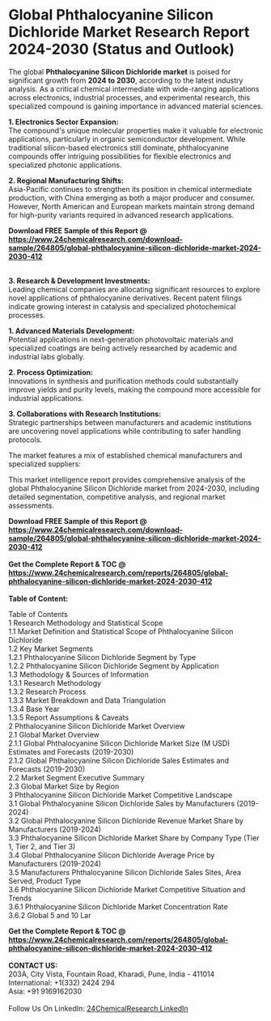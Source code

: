 <h1>Global Phthalocyanine Silicon Dichloride Market Research Report 2024-2030 (Status and Outlook)</h1><p>The global <strong>Phthalocyanine Silicon Dichloride market</strong> is poised for significant growth from <strong>2024 to 2030</strong>, according to the latest industry analysis. As a critical chemical intermediate with wide-ranging applications across electronics, industrial processes, and experimental research, this specialized compound is gaining importance in advanced material sciences.</p><p><strong>1. Electronics Sector Expansion:</strong><br>
The compound's unique molecular properties make it valuable for electronic applications, particularly in organic semiconductor development. While traditional silicon-based electronics still dominate, phthalocyanine compounds offer intriguing possibilities for flexible electronics and specialized photonic applications.</p><p><strong>2. Regional Manufacturing Shifts:</strong><br>
Asia-Pacific continues to strengthen its position in chemical intermediate production, with China emerging as both a major producer and consumer. However, North American and European markets maintain strong demand for high-purity variants required in advanced research applications.</p><div><b>Download FREE Sample of this Report @ 
            <a href="https://www.24chemicalresearch.com/download-sample/264805/global-phthalocyanine-silicon-dichloride-market-2024-2030-412">
            https://www.24chemicalresearch.com/download-sample/264805/global-phthalocyanine-silicon-dichloride-market-2024-2030-412</a></b></div><br><p><strong>3. Research &amp; Development Investments:</strong><br>
Leading chemical companies are allocating significant resources to explore novel applications of phthalocyanine derivatives. Recent patent filings indicate growing interest in catalysis and specialized photochemical processes.</p><p><strong>1. Advanced Materials Development:</strong><br>
Potential applications in next-generation photovoltaic materials and specialized coatings are being actively researched by academic and industrial labs globally.</p><p><strong>2. Process Optimization:</strong><br>
Innovations in synthesis and purification methods could substantially improve yields and purity levels, making the compound more accessible for industrial applications.</p><p><strong>3. Collaborations with Research Institutions:</strong><br>
Strategic partnerships between manufacturers and academic institutions are uncovering novel applications while contributing to safer handling protocols.</p><p>The market features a mix of established chemical manufacturers and specialized suppliers:</p><p>This market intelligence report provides comprehensive analysis of the global Phthalocyanine Silicon Dichloride market from 2024-2030, including detailed segmentation, competitive analysis, and regional market assessments.</p><div><b>Download FREE Sample of this Report @ 
            <a href="https://www.24chemicalresearch.com/download-sample/264805/global-phthalocyanine-silicon-dichloride-market-2024-2030-412">
            https://www.24chemicalresearch.com/download-sample/264805/global-phthalocyanine-silicon-dichloride-market-2024-2030-412</a></b></div><br><div><b>Get the Complete Report & TOC @ 
            <a href="https://www.24chemicalresearch.com/reports/264805/global-phthalocyanine-silicon-dichloride-market-2024-2030-412">
            https://www.24chemicalresearch.com/reports/264805/global-phthalocyanine-silicon-dichloride-market-2024-2030-412</a></b></div><br>
            <b>Table of Content:</b><p>Table of Contents<br />
1 Research Methodology and Statistical Scope<br />
1.1 Market Definition and Statistical Scope of Phthalocyanine Silicon Dichloride<br />
1.2 Key Market Segments<br />
1.2.1 Phthalocyanine Silicon Dichloride Segment by Type<br />
1.2.2 Phthalocyanine Silicon Dichloride Segment by Application<br />
1.3 Methodology & Sources of Information<br />
1.3.1 Research Methodology<br />
1.3.2 Research Process<br />
1.3.3 Market Breakdown and Data Triangulation<br />
1.3.4 Base Year<br />
1.3.5 Report Assumptions & Caveats<br />
2 Phthalocyanine Silicon Dichloride Market Overview<br />
2.1 Global Market Overview<br />
2.1.1 Global Phthalocyanine Silicon Dichloride Market Size (M USD) Estimates and Forecasts (2019-2030)<br />
2.1.2 Global Phthalocyanine Silicon Dichloride Sales Estimates and Forecasts (2019-2030)<br />
2.2 Market Segment Executive Summary<br />
2.3 Global Market Size by Region<br />
3 Phthalocyanine Silicon Dichloride Market Competitive Landscape<br />
3.1 Global Phthalocyanine Silicon Dichloride Sales by Manufacturers (2019-2024)<br />
3.2 Global Phthalocyanine Silicon Dichloride Revenue Market Share by Manufacturers (2019-2024)<br />
3.3 Phthalocyanine Silicon Dichloride Market Share by Company Type (Tier 1, Tier 2, and Tier 3)<br />
3.4 Global Phthalocyanine Silicon Dichloride Average Price by Manufacturers (2019-2024)<br />
3.5 Manufacturers Phthalocyanine Silicon Dichloride Sales Sites, Area Served, Product Type<br />
3.6 Phthalocyanine Silicon Dichloride Market Competitive Situation and Trends<br />
3.6.1 Phthalocyanine Silicon Dichloride Market Concentration Rate<br />
3.6.2 Global 5 and 10 Lar</p><div><b>Get the Complete Report & TOC @ 
            <a href="https://www.24chemicalresearch.com/reports/264805/global-phthalocyanine-silicon-dichloride-market-2024-2030-412">
            https://www.24chemicalresearch.com/reports/264805/global-phthalocyanine-silicon-dichloride-market-2024-2030-412</a></b></div><br><b>CONTACT US:</b><br>
            203A, City Vista, Fountain Road, Kharadi, Pune, India - 411014<br>
            International: +1(332) 2424 294<br>
            Asia: +91 9169162030 <br><br>
            Follow Us On LinkedIn: <a href="https://www.linkedin.com/company/24chemicalresearch/">24ChemicalResearch LinkedIn</a>